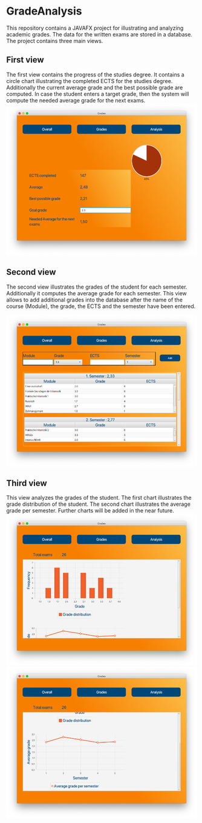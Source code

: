 # GradeAnalysis
This repository contains a JAVAFX project for illustrating and analyzing academic grades. The data for the written exams are stored in a database. 
The project contains three main views.

## First view
The first view contains the progress of the studies degree. It contains a circle chart illustrating the completed ECTS for the studies degree. Additionally the current average grade and the best possible grade are computed. In case the student enters a target grade, then the system will compute the needed
average grade for the next exams.
<img src="/docs/Overall.png" width="600" height="400">

## Second view
The second view illustrates the grades of the student for each semester. Additionally it computes the average grade for each semester. This view allows to add additional grades into the database after the name of the course (Module), the grade, the ECTS and the semester have been entered.

<img src="/docs/Grades.png" width="600" height="400">

## Third view
This view analyzes the grades of the student. The first chart illustrates the grade distribution of the student. The second chart illustrates the average grade per semester.
Further charts will be added in the near future.
<img src="/docs/Analysis1.png" width="600" height="400">
<img src="/docs/Analysis2.png" width="600" height="400">

